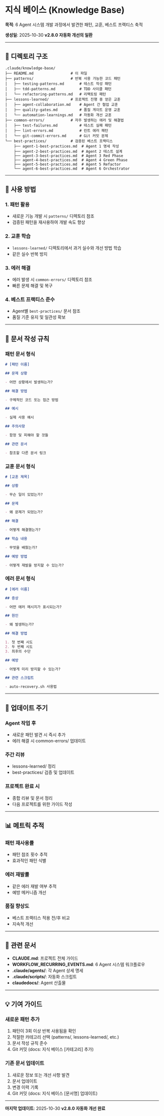 # 지식 베이스 (Knowledge Base)

**목적**: 6 Agent 시스템 개발 과정에서 발견한 패턴, 교훈, 베스트 프랙티스 축적

**생성일**: 2025-10-30
**v2.8.0 자동화 개선의 일환**

---

## 📁 디렉토리 구조

```
.claude/knowledge-base/
├── README.md                 # 이 파일
├── patterns/                 # 반복 사용 가능한 코드 패턴
│   ├── testing-patterns.md       # 테스트 작성 패턴
│   ├── tdd-patterns.md           # TDD 사이클 패턴
│   └── refactoring-patterns.md   # 리팩토링 패턴
├── lessons-learned/          # 프로젝트 진행 중 얻은 교훈
│   ├── agent-collaboration.md    # Agent 간 협업 교훈
│   ├── quality-gates.md          # 품질 게이트 운영 교훈
│   └── automation-learnings.md   # 자동화 개선 교훈
├── common-errors/            # 자주 발생하는 에러 및 해결법
│   ├── test-failures.md          # 테스트 실패 패턴
│   ├── lint-errors.md            # 린트 에러 패턴
│   └── git-commit-errors.md      # Git 커밋 문제
└── best-practices/           # 검증된 베스트 프랙티스
    ├── agent-1-best-practices.md  # Agent 1 명세 작성
    ├── agent-2-best-practices.md  # Agent 2 테스트 설계
    ├── agent-3-best-practices.md  # Agent 3 Red Phase
    ├── agent-4-best-practices.md  # Agent 4 Green Phase
    ├── agent-5-best-practices.md  # Agent 5 Refactor
    └── agent-6-best-practices.md  # Agent 6 Orchestrator
```

---

## 🎯 사용 방법

### 1. 패턴 활용

- 새로운 기능 개발 시 `patterns/` 디렉토리 참조
- 검증된 패턴을 재사용하여 개발 속도 향상

### 2. 교훈 학습

- `lessons-learned/` 디렉토리에서 과거 실수와 개선 방법 학습
- 같은 실수 반복 방지

### 3. 에러 해결

- 에러 발생 시 `common-errors/` 디렉토리 참조
- 빠른 문제 해결 및 복구

### 4. 베스트 프랙티스 준수

- Agent별 `best-practices/` 문서 참조
- 품질 기준 유지 및 일관성 확보

---

## 📝 문서 작성 규칙

### 패턴 문서 형식

```markdown
# [패턴 이름]

## 문제 상황

- 어떤 상황에서 발생하는가?

## 해결 방법

- 구체적인 코드 또는 접근 방법

## 예시

- 실제 사용 예시

## 주의사항

- 함정 및 피해야 할 것들

## 관련 문서

- 참조할 다른 문서 링크
```

### 교훈 문서 형식

```markdown
# [교훈 제목]

## 상황

- 무슨 일이 있었는가?

## 문제

- 왜 문제가 되었는가?

## 해결

- 어떻게 해결했는가?

## 학습 내용

- 무엇을 배웠는가?

## 예방 방법

- 어떻게 재발을 방지할 수 있는가?
```

### 에러 문서 형식

```markdown
# [에러 이름]

## 증상

- 어떤 에러 메시지가 표시되는가?

## 원인

- 왜 발생하는가?

## 해결 방법

1. 첫 번째 시도
2. 두 번째 시도
3. 최후의 수단

## 예방

- 어떻게 미리 방지할 수 있는가?

## 관련 스크립트

- auto-recovery.sh 사용법
```

---

## 🔄 업데이트 주기

### Agent 작업 후

- 새로운 패턴 발견 시 즉시 추가
- 에러 해결 시 common-errors/ 업데이트

### 주간 리뷰

- lessons-learned/ 정리
- best-practices/ 검증 및 업데이트

### 프로젝트 완료 시

- 종합 리뷰 및 문서 정리
- 다음 프로젝트를 위한 가이드 작성

---

## 📊 메트릭 추적

### 패턴 재사용률

- 패턴 참조 횟수 추적
- 효과적인 패턴 식별

### 에러 재발률

- 같은 에러 재발 여부 추적
- 예방 메커니즘 개선

### 품질 향상도

- 베스트 프랙티스 적용 전/후 비교
- 지속적 개선

---

## 🔗 관련 문서

- **CLAUDE.md**: 프로젝트 전체 가이드
- **WORKFLOW_RECURRING_EVENTS.md**: 6 Agent 시스템 워크플로우
- **.claude/agents/**: 각 Agent 상세 명세
- **.claude/scripts/**: 자동화 스크립트
- **claudedocs/**: Agent 산출물

---

## 💡 기여 가이드

### 새로운 패턴 추가

1. 패턴이 3회 이상 반복 사용됨을 확인
2. 적절한 카테고리 선택 (patterns/, lessons-learned/, etc.)
3. 문서 작성 규칙 준수
4. Git 커밋 (docs: 지식 베이스 [카테고리] 추가)

### 기존 문서 업데이트

1. 새로운 정보 또는 개선 사항 발견
2. 문서 업데이트
3. 변경 이력 기록
4. Git 커밋 (docs: 지식 베이스 [문서명] 업데이트)

---

**마지막 업데이트**: 2025-10-30
**v2.8.0 자동화 개선 완료**
